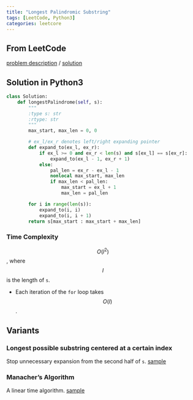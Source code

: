 ```yaml
---
title: "Longest Palindromic Substring"
tags: [LeetCode, Python3]
categories: leetcore
---
```


## From LeetCode
[problem description](https://leetcode.com/problems/longest-palindromic-substring/description/)
/
[solution](https://leetcode.com/problems/longest-palindromic-substring/solution/#approach-4-expand-around-center)

## Solution in Python3
```python
class Solution:
    def longestPalindrome(self, s):
        """
        :type s: str
        :rtype: str
        """
        max_start, max_len = 0, 0

        # ex_l/ex_r denotes left/right expanding pointer
        def expand_to(ex_l, ex_r):
            if ex_l >= 0 and ex_r < len(s) and s[ex_l] == s[ex_r]:
                expand_to(ex_l - 1, ex_r + 1)
            else:
                pal_len = ex_r - ex_l - 1
                nonlocal max_start, max_len
                if max_len < pal_len:
                    max_start = ex_l + 1
                    max_len = pal_len

        for i in range(len(s)):
            expand_to(i, i)
            expand_to(i, i + 1)
        return s[max_start : max_start + max_len]
```

### Time Complexity
$$O(l^2)$$, where $$l$$ is the length of `s`. 
- Each iteration of the `for` loop takes $$O(l)$$.

## Variants

### Longest possible substring centered at a certain index
Stop unnecessary expansion from the second half of `s`. [sample](https://github.com/csujedihy/lc-all-solutions/blob/master/005.longest-palindromic-substring/longest-palindromic-substring.py)

### Manacher’s Algorithm
A linear time algorithm. [sample](https://articles.leetcode.com/longest-palindromic-substring-part-ii/)